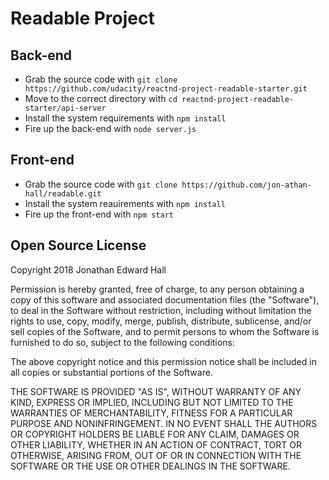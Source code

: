 # Readable Project

## Back-end
* Grab the source code with `git clone https://github.com/udacity/reactnd-project-readable-starter.git`
* Move to the correct directory with `cd reactnd-project-readable-starter/api-server`
* Install the system requirements with `npm install`
* Fire up the back-end with `node server.js`

## Front-end
* Grab the source code with `git clone https://github.com/jon-athan-hall/readable.git`
* Install the system reauirements with `npm install`
* Fire up the front-end with `npm start`

## Open Source License
Copyright 2018 Jonathan Edward Hall

Permission is hereby granted, free of charge, to any person obtaining a copy of this software and associated documentation files (the "Software"), to deal in the Software without restriction, including without limitation the rights to use, copy, modify, merge, publish, distribute, sublicense, and/or sell copies of the Software, and to permit persons to whom the Software is furnished to do so, subject to the following conditions:

The above copyright notice and this permission notice shall be included in all copies or substantial portions of the Software.

THE SOFTWARE IS PROVIDED "AS IS", WITHOUT WARRANTY OF ANY KIND, EXPRESS OR IMPLIED, INCLUDING BUT NOT LIMITED TO THE WARRANTIES OF MERCHANTABILITY, FITNESS FOR A PARTICULAR PURPOSE AND NONINFRINGEMENT. IN NO EVENT SHALL THE AUTHORS OR COPYRIGHT HOLDERS BE LIABLE FOR ANY CLAIM, DAMAGES OR OTHER LIABILITY, WHETHER IN AN ACTION OF CONTRACT, TORT OR OTHERWISE, ARISING FROM, OUT OF OR IN CONNECTION WITH THE SOFTWARE OR THE USE OR OTHER DEALINGS IN THE SOFTWARE.

